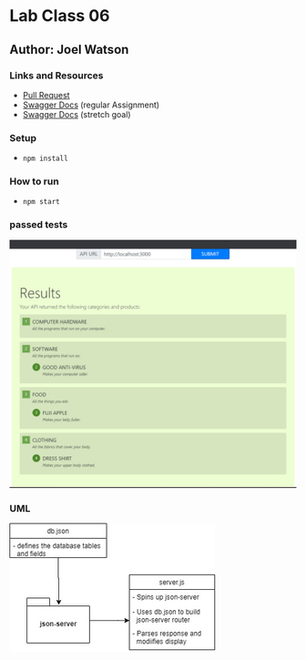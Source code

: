 # Lab Class 06

## Author: Joel Watson

### Links and Resources
 - [Pull Request](https://github.com/401-advanced-javascript-joel/lab-06/pull/1)
 - [Swagger Docs](https://app.swaggerhub.com/apis-docs/Jo3lerBear/Test-API/0.1) (regular Assignment)
 - [Swagger Docs](https://app.swaggerhub.com/apis-docs/Jo3lerBear/Test-Rest-API/0.1) (stretch goal)

### Setup

- `npm install`

### How to run

- `npm start`

### passed tests
![passed](https://raw.githubusercontent.com/JoelMWatson/data-structures-and-algorithms/master/assets/lab-06-passed.jpg)


### UML
![UML](https://raw.githubusercontent.com/JoelMWatson/data-structures-and-algorithms/master/assets/lab-06.jpg)
